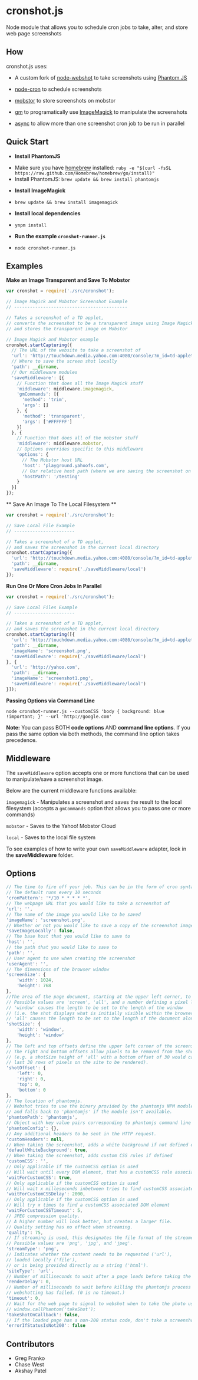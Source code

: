 cronshot.js
===========

Node module that allows you to schedule cron jobs to take, alter, and store web page screenshots

## How

cronshot.js uses:

- A custom fork of [node-webshot](https://github.com/brenden/node-webshot) to take screenshots using [Phantom JS](https://github.com/ariya/phantomjs)

- [node-cron](https://github.com/ncb000gt/node-cron) to schedule screenshots

- [mobstor](http://devel.corp.yahoo.com/ynodejs/mobstor/Client.html) to store screenshots on mobstor

- [gm](https://github.com/aheckmann/gm) to programatically use [ImageMagick](http://www.imagemagick.org/) to manipulate the screenshots

- [async](https://github.com/caolan/async) to allow more than one screenshot cron job to be run in parallel


## Quick Start

* **Install PhantomJS**
 - Make sure you have [homebrew](http://brew.sh/) installed: `ruby -e "$(curl -fsSL https://raw.github.com/Homebrew/homebrew/go/install)"`
 - Install PhantomJS: `brew update && brew install phantomjs`

* **Install ImageMagick**

 - `brew update && brew install imagemagick`


* **Install local dependencies**
 - `ynpm install`


* **Run the example `cronshot-runner.js`**
 - `node cronshot-runner.js`


## Examples

**Make an Image Transparent and Save To Mobstor**

```javascript
var cronshot = require('./src/cronshot');

// Image Magick and Mobstor Screenshot Example
// -------------------------------------------

// Takes a screenshot of a TD applet,
// converts the screenshot to be a transparent image using Image Magick,
// and stores the transparent image on Mobstor

// Image Magick and Mobstor example
cronshot.startCapturing({
  // The URL of the website to take a screenshot of
  'url': 'http://touchdown.media.yahoo.com:4080/console/?m_id=td-applet-scores',
  // Where to save the screen shot locally
  'path': __dirname,
  // Our middleware modules
  'saveMiddleware': [{
    // Function that does all the Image Magick stuff
    'middleware': middleware.imagemagick,
    'gmCommands': [{
      'method': 'trim',
      'args': []
    }, {
      'method': 'transparent',
      'args': ['#FFFFFF']
    }]
  }, {
    // Function that does all of the mobstor stuff
    'middleware': middleware.mobstor,
    // Options overrides specific to this middleware
    'options': {
      // The Mobstor host URL
      'host': 'playground.yahoofs.com',
      // Our relative host path (where we are saving the screenshot on playground.yahoofs.com)
      'hostPath': '/testing'
    }
  }]
});
```

** Save An Image To The Local Filesystem **

```javascript
var cronshot = require('./src/cronshot');

// Save Local File Example
// -----------------------

// Takes a screenshot of a TD applet,
// and saves the screenshot in the current local directory
cronshot.startCapturing({
  'url': 'http://touchdown.media.yahoo.com:4080/console/?m_id=td-applet-scores',
  'path': __dirname,
  'saveMiddleware': require('./saveMiddleware/local')
});
```

**Run One Or More Cron Jobs In Parallel**

```javascript
var cronshot = require('./src/cronshot');

// Save Local Files Example
// -----------------------

// Takes a screenshot of a TD applet,
// and saves the screenshot in the current local directory
cronshot.startCapturing([{
  'url': 'http://touchdown.media.yahoo.com:4080/console/?m_id=td-applet-scores',
  'path': __dirname,
  'imageName': 'screenshot.png',
  'saveMiddleware': require('./saveMiddleware/local')
}, {
  'url': 'http://yahoo.com',
  'path': __dirname,
  'imageName': 'screenshot1.png',
  'saveMiddleware': require('./saveMiddleware/local')
}]);
```

**Passing Options via Command Line**

`node cronshot-runner.js --customCSS 'body { background: blue !important; }' --url 'http://google.com'`

**Note:** You can pass BOTH **code options** AND **command line options**. If you pass the same option via both methods, the command line option takes precedence.

## Middleware

The `saveMiddleware` option accepts one or more functions that can be used to manipulate/save a screenshot image.

Below are the current middleware functions available:

`imagemagick` - Manipulates a screenshot and saves the result to the local filesystem (accepts a `gmCommands` option that allows you to pass one or more commands)

`mobstor` - Saves to the Yahoo! Mobstor Cloud

`local` - Saves to the local file system

To see examples of how to write your own `saveMiddleware` adapter, look in the **saveMiddleware** folder.

## Options

```javascript
// The time to fire off your job. This can be in the form of cron syntax or a JS Date object.
// The default runs every 10 seconds
'cronPattern': '*/10 * * * * *',
// The webpage URL that you would like to take a screenshot of
'url': '',
// The name of the image you would like to be saved
'imageName': 'screenshot.png',
// Whether or not you would like to save a copy of the screenshot image locally
'saveImageLocally': false,
// The base host that you would like to save to
'host': '',
// the path that you would like to save to
'path': '',
// User agent to use when creating the screenshot
'userAgent': '',
// The dimensions of the browser window
'screenSize': {
	'width': 1024,
	'height': 768
},
//The area of the page document, starting at the upper left corner, to render.
// Possible values are 'screen', 'all', and a number defining a pixel length.
// 'window' causes the length to be set to the length of the window
// (i.e. the shot displays what is initially visible within the browser window). 
// 'all' causes the length to be set to the length of the document along the given dimension.
'shotSize': {
	'width': 'window',
	'height': 'window'
},
// The left and top offsets define the upper left corner of the screenshot rectangle.
// The right and bottom offsets allow pixels to be removed from the shotSize dimensions
// (e.g. a shotSize height of 'all' with a bottom offset of 30 would cause all but the
// last 30 rows of pixels on the site to be rendered).
'shotOffset': {
	'left': 0,
	'right': 0,
	'top': 0,
	'bottom': 0
},
// The location of phantomjs.
// Webshot tries to use the binary provided by the phantomjs NPM module,
// and falls back to 'phantomjs' if the module isn't available.
'phantomPath': 'phantomjs',
// Object with key value pairs corresponding to phantomjs command line options.
'phantomConfig': {},
// Any additional headers to be sent in the HTTP request.
'customHeaders': null,
// When taking the screenshot, adds a white background if not defined elsewhere
'defaultWhiteBackground': true,
// When taking the screenshot, adds custom CSS rules if defined
'customCSS': '',
// Only applicable if the customCSS option is used
// Will wait until every DOM element, that has a customCSS rule associated with it, is on the page
'waitForCustomCSS': true,
// Only applicable if the customCSS option is used
// Will wait x milleseconds inbetween tries to find customCSS associated DOM elements
'waitForCustomCSSDelay': 2000,
// Only applicable if the customCSS option is used
// Will try x times to find a customCSS associated DOM element
'waitForCustomCSSTimeout': 5,
// JPEG compression quality.
// A higher number will look better, but creates a larger file.
// Quality setting has no effect when streaming.
'quality': 75,
// If streaming is used, this designates the file format of the streamed rendering.
// Possible values are 'png', 'jpg', and 'jpeg'.
'streamType': 'png',
// Indicates whether the content needs to be requested ('url'),
// loaded locally ('file'),
// or is being provided directly as a string ('html').
'siteType': 'url',
// Number of milliseconds to wait after a page loads before taking the screenshot.
'renderDelay': 0,
// Number of milliseconds to wait before killing the phantomjs process and assuming
// webshotting has failed. (0 is no timeout.)
'timeout': 0,
// Wait for the web page to signal to webshot when to take the photo using
// window.callPhantom('takeShot');
'takeShotOnCallback': false,
// If the loaded page has a non-200 status code, don't take a screenshot, cause an error instead.
'errorIfStatusIsNot200': false
```

## Contributors

- Greg Franko
- Chase West
- Akshay Patel